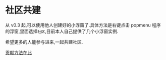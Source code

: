 # 社区共建

从 v0.3 起,可以使用他人创建好的小浮窗了.具体方法是右键点击 popmenu 程序的浮窗,里面选择`社区`,目前本人自己提供了几个小浮窗实例.

希望更多的人能参与进来,一起共建社区.

[贡献方法在此](https://github.com/kingwrcy/popmenu-commuity)
